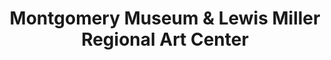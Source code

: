 ---
layout: repo
title: "Montgomery Museum & Lewis Miller Regional Art Center"
id: 16559
permalink: repos/16559/
---